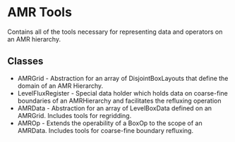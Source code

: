 # AMR Tools
Contains all of the tools necessary for representing data and operators on an AMR hierarchy.

## Classes
* AMRGrid - Abstraction for an array of DisjointBoxLayouts that define the domain of an AMR Hierarchy.
* LevelFluxRegister - Special data holder which holds data on coarse-fine boundaries of an AMRHierarchy and facilitates the refluxing operation
* AMRData - Abstraction for an array of LevelBoxData defined on an AMRGrid. Includes tools for regridding. 
* AMROp - Extends the operability of a BoxOp to the scope of an AMRData. Includes tools for coarse-fine boundary refluxing.
